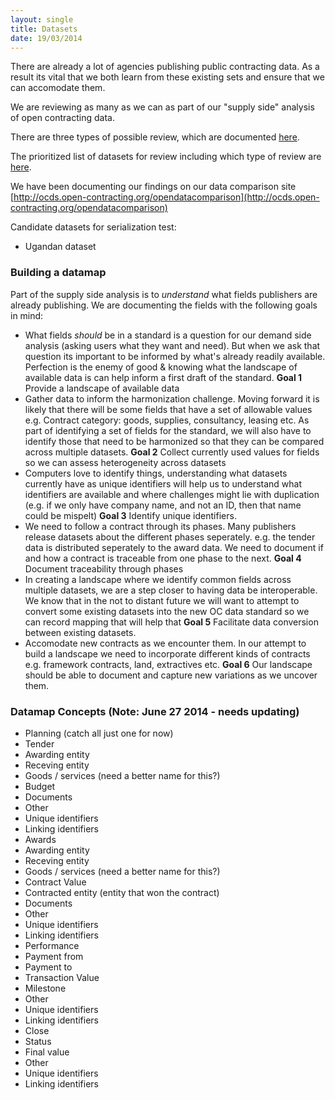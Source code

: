 ```yaml
---
layout: single
title: Datasets
date: 19/03/2014
---
```

There are already a lot of agencies publishing public contracting data. As a 
result its vital that we both learn from these existing sets and ensure that 
we can accomodate them.

We are reviewing as many as we can as part of our "supply side" analysis of 
open contracting data.

There are three types of possible review, which are documented [here](review_types.html).

The prioritized list of datasets for review including which type of review are [here](priorities.html).

We have been documenting our findings on our data comparison site [http://ocds.open-contracting.org/opendatacomparison](http://ocds.open-contracting.org/opendatacomparison)

Candidate datasets for serialization test:
* Ugandan dataset

### Building a datamap
Part of the supply side analysis is to *understand* what fields publishers are already publishing. We are documenting the fields with the following goals in mind:

* What fields *should* be in a standard is a question for our demand side analysis (asking users what they want and need). But when we ask that question its important to be informed by what's already readily available. Perfection is the enemy of good & knowing what the landscape of available data is can help inform a first draft of the standard. **Goal 1** Provide a landscape of available data
* Gather data to inform the harmonization challenge. Moving forward it is likely that there will be some fields that have a set of allowable values e.g. Contract category: goods, supplies, consultancy, leasing etc. As part of identifying a set of fields for the standard, we will also have to identify those that need to be harmonized so that they can be compared across multiple datasets. **Goal 2** Collect currently used values for fields so we can assess heterogeneity across datasets
* Computers love to identify things, understanding what datasets currently have as unique identifiers will help us to understand what identifiers are available and where challenges might lie with duplication (e.g. if we only have company name, and not an ID, then that name could be mispelt) **Goal 3** Identify unique identifiers.
* We need to follow a contract through its phases. Many publishers release datasets about the different phases seperately. e.g. the tender data is distributed seperately to the award data. We need to document if and how a contract is traceable from one phase to the next. **Goal 4** Document traceability through phases
* In creating a landscape where we identify common fields across multiple datasets, we are a step closer to having data be interoperable. We know that in the not to distant future we will want to attempt to convert some existing datasets into the new OC data standard so we can record mapping that will help that **Goal 5** Facilitate data conversion between existing datasets.
* Accomodate new contracts as we encounter them. In our attempt to build a landscape we need to incorporate different kinds of contracts e.g. framework contracts, land, extractives etc. **Goal 6** Our landscape should be able to document and capture new variations as we uncover them.

### Datamap Concepts (Note: June 27 2014 - needs updating)
* Planning (catch all just one for now)
* Tender
 * Awarding entity
 * Receving entity
 * Goods / services (need a better name for this?)
 * Budget
 * Documents
 * Other
 * Unique identifiers
 * Linking identifiers
* Awards
 * Awarding entity
 * Receving entity
 * Goods / services (need a better name for this?)
 * Contract Value
 * Contracted entity (entity that won the contract)
 * Documents
 * Other
 * Unique identifiers
 * Linking identifiers
* Performance
 * Payment from
 * Payment to
 * Transaction Value
 * Milestone
 * Other
 * Unique identifiers
 * Linking identifiers
* Close
 * Status
 * Final value
 * Other
 * Unique identifiers
 * Linking identifiers
